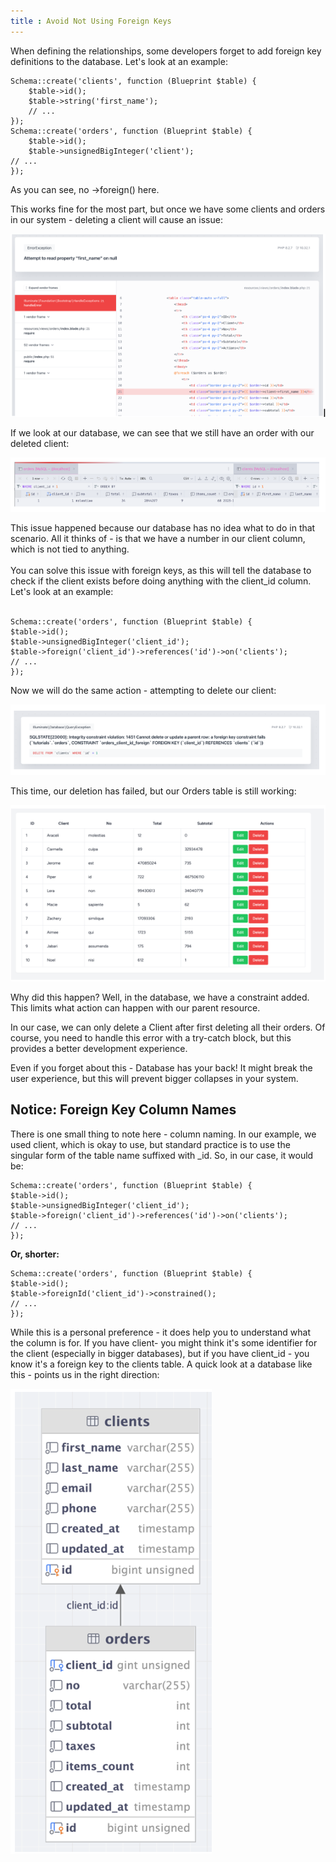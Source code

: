 ```yaml
---
title : Avoid Not Using Foreign Keys
---
```


When defining the relationships, some developers forget to add foreign key definitions to the database. Let's look at an example:


    Schema::create('clients', function (Blueprint $table) {
        $table->id();
        $table->string('first_name');
        // ...
    });
    Schema::create('orders', function (Blueprint $table) {
        $table->id();
        $table->unsignedBigInteger('client');
    // ...
    });

As you can see, no <span class="text-[13px] bg-[#EDEEF3] px-2 py-1">->foreign()</span> here.


This works fine for the most part, but once we have some clients and orders in our system - deleting a client will cause an issue:

![foreign key explaination](/src/assets/42_img1.png) 
<br>

If we look at our database, we can see that we still have an order with our deleted client:

![foreign key explaination](/src/assets/42_img2.png)

This issue happened because our database has no idea what to do in that scenario. All it thinks of - is that we have a number in our <span class="text-[13px] bg-[#EDEEF3] px-2 py-1">client</span> column, which is not tied to anything.<br><br>
You can solve this issue with foreign keys, as this will tell the database to check if the client exists before doing anything with the <span class="text-[13px] bg-[#EDEEF3] px-2 py-1">client_id column</span>. Let's look at an example:<br><br>


    Schema::create('orders', function (Blueprint $table) {
    $table->id();
    $table->unsignedBigInteger('client_id');
    $table->foreign('client_id')->references('id')->on('clients');
    // ...
    });

Now we will do the same action - attempting to delete our client:

![foreign key explaination](/src/assets/42_img3.png)


This time, our deletion has failed, but our Orders table is still working:

![foreign key explaination](/src/assets/42_img4.png)

Why did this happen? Well, in the database, we have a <span class="text-[13px] bg-[#EDEEF3] px-2 py-1">constraint</span> added. This limits what action can happen with our parent resource.


In our case, we can only delete a Client after first deleting all their orders. Of course, you need to handle this error with a <span class="text-[13px] bg-[#EDEEF3] px-2 py-1">try-catch </span> block, but this provides a better development experience.

Even if you forget about this - Database has your back! It might break the user experience, but this will prevent bigger collapses in your system.

##  Notice: Foreign Key Column Names

There is one small thing to note here - column naming. In our example, we used <span class="text-[13px] bg-[#EDEEF3] px-2 py-1">client</span>, which is okay to use, but standard practice is to use the singular form of the table name suffixed with <span class="text-[13px] bg-[#EDEEF3] px-2 py-1">_id</span>. So, in our case, it would be:


    Schema::create('orders', function (Blueprint $table) {
    $table->id();
    $table->unsignedBigInteger('client_id');
    $table->foreign('client_id')->references('id')->on('clients');
    // ...
    });

**Or, shorter:**

    Schema::create('orders', function (Blueprint $table) {
    $table->id();
    $table->foreignId('client_id')->constrained();
    // ...
    });

While this is a personal preference - it does help you to understand what the column is for. If you have <span class="text-[13px] bg-[#EDEEF3] px-2 py-1">client-</span> you might think it's some identifier for the client (especially in bigger databases), but if you have <span class="text-[13px] bg-[#EDEEF3] px-2 py-1">client_id -</span> you know it's a foreign key to the <span class="text-[13px] bg-[#EDEEF3] px-2 py-1">clients</span> table. A quick look at a database like this - points us in the right direction:


![foreign key explaination](/src/assets/42_img5.png)


